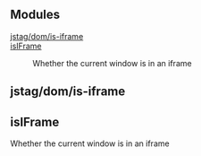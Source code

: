 ## Modules

<dl>
<dt><a href="#module_jstag/dom/is-iframe">jstag/dom/is-iframe</a></dt>
<dd></dd>
<dt><a href="#module_isIFrame">isIFrame</a></dt>
<dd><p>Whether the current window is in an iframe</p>
</dd>
</dl>

<a name="module_jstag/dom/is-iframe"></a>

## jstag/dom/is-iframe
<a name="module_isIFrame"></a>

## isIFrame
Whether the current window is in an iframe

